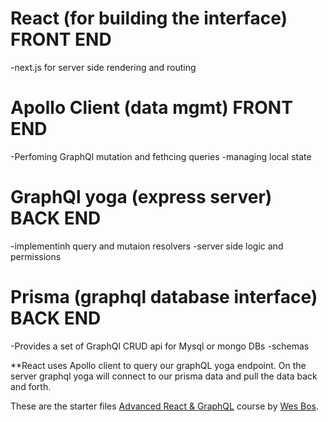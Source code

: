 
# React (for building the interface) FRONT END
-next.js for server side rendering and routing

# Apollo Client (data mgmt) FRONT END
-Perfoming GraphQl mutation and fethcing queries
-managing local state

# GraphQl yoga (express server) BACK END
-implementinh query and mutaion resolvers
-server side logic and permissions

# Prisma (graphql database interface) BACK END

-Provides a set of GraphQl CRUD api for Mysql or mongo DBs
-schemas


**React  uses Apollo client to query our graphQL yoga endpoint. On the server graphql yoga will connect to our prisma data and pull the data back and forth.


These are the starter files [Advanced React & GraphQL](https://AdvancedReact.com) course by [Wes Bos](https://WesBos.com/).
